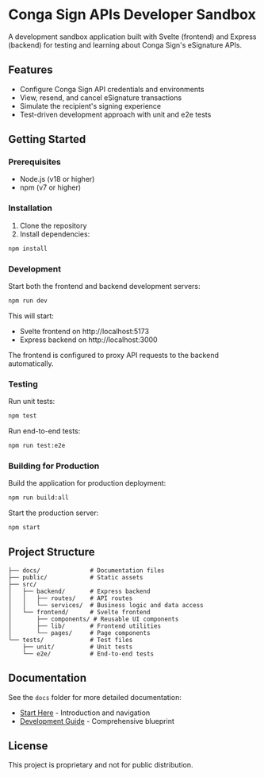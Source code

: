 # Conga Sign APIs Developer Sandbox

A development sandbox application built with Svelte (frontend) and Express (backend) for testing and learning about Conga Sign's eSignature APIs.

## Features

- Configure Conga Sign API credentials and environments
- View, resend, and cancel eSignature transactions
- Simulate the recipient's signing experience
- Test-driven development approach with unit and e2e tests

## Getting Started

### Prerequisites

- Node.js (v18 or higher)
- npm (v7 or higher)

### Installation

1. Clone the repository
2. Install dependencies:

```bash
npm install
```

### Development

Start both the frontend and backend development servers:

```bash
npm run dev
```

This will start:
- Svelte frontend on http://localhost:5173
- Express backend on http://localhost:3000

The frontend is configured to proxy API requests to the backend automatically.

### Testing

Run unit tests:

```bash
npm test
```

Run end-to-end tests:

```bash
npm run test:e2e
```

### Building for Production

Build the application for production deployment:

```bash
npm run build:all
```

Start the production server:

```bash
npm start
```

## Project Structure

```
├── docs/              # Documentation files
├── public/            # Static assets
├── src/
│   ├── backend/       # Express backend
│   │   ├── routes/    # API routes
│   │   └── services/  # Business logic and data access
│   └── frontend/      # Svelte frontend
│       ├── components/ # Reusable UI components
│       ├── lib/       # Frontend utilities
│       └── pages/     # Page components
└── tests/             # Test files
    ├── unit/          # Unit tests
    └── e2e/           # End-to-end tests
```

## Documentation

See the `docs` folder for more detailed documentation:

- [Start Here](./docs/START_HERE.md) - Introduction and navigation
- [Development Guide](./docs/development-guide.md) - Comprehensive blueprint

## License

This project is proprietary and not for public distribution.
